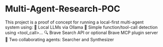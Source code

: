 # Multi-Agent-Research-POC
This project is a proof of concept for running a local-first multi-agent system using:  🤖 Local LLMs via Ollama  🧩 Simple function/tool-call detection using &lt;tool_call>...  🔍 Brave Search API or optional Brave MCP plugin server  🧠 Two collaborating agents: Searcher and Synthesizer
